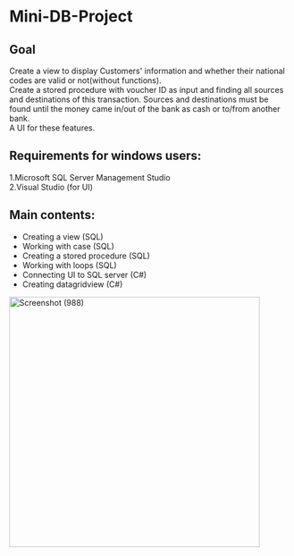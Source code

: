 # Mini-DB-Project
## Goal
Create a view to display Customers' information and whether their national codes are valid or not(without functions).  
Create a stored procedure with voucher ID as input and finding all sources and destinations of this transaction.  Sources and destinations must be found until the money came in/out of the bank as cash or to/from another bank.   
A UI for these features.  
## Requirements for windows users:  
  1.Microsoft SQL Server Management Studio  
  2.Visual Studio (for UI)
## Main contents:  
- Creating a view (SQL)
- Working with case (SQL)
- Creating a stored procedure (SQL)
- Working with loops (SQL)
- Connecting UI to SQL server (C#)
- Creating datagridview (C#)

<img width="448" alt="Screenshot (988)" src="https://user-images.githubusercontent.com/41547574/89118002-9f9a1380-d4b7-11ea-980c-4013e9c223e2.png">

